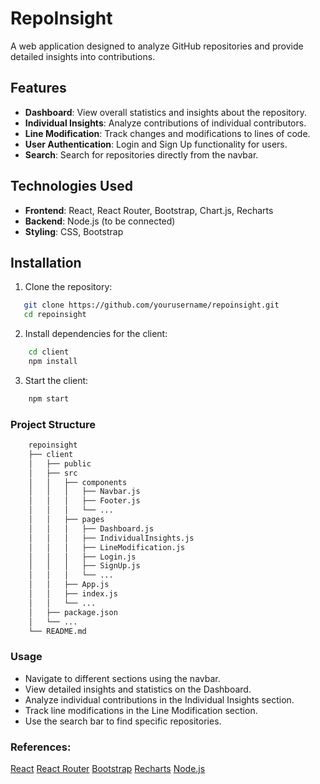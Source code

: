 # RepoInsight

A web application designed to analyze GitHub repositories and provide detailed insights into contributions.

## Features

- **Dashboard**: View overall statistics and insights about the repository.
- **Individual Insights**: Analyze contributions of individual contributors.
- **Line Modification**: Track changes and modifications to lines of code.
- **User Authentication**: Login and Sign Up functionality for users.
- **Search**: Search for repositories directly from the navbar.

## Technologies Used

- **Frontend**: React, React Router, Bootstrap, Chart.js, Recharts
- **Backend**: Node.js (to be connected)
- **Styling**: CSS, Bootstrap

## Installation

1. Clone the repository:
```sh
   git clone https://github.com/yourusername/repoinsight.git
   cd repoinsight
```

2. Install dependencies for the client:
```sh
    cd client
    npm install
```

3. Start the client:
```sh
    npm start
```

### Project Structure
```sh
    repoinsight
    ├── client
    │   ├── public
    │   ├── src
    │   │   ├── components
    │   │   │   ├── Navbar.js
    │   │   │   ├── Footer.js
    │   │   │   └── ...
    │   │   ├── pages
    │   │   │   ├── Dashboard.js
    │   │   │   ├── IndividualInsights.js
    │   │   │   ├── LineModification.js
    │   │   │   ├── Login.js
    │   │   │   ├── SignUp.js
    │   │   │   └── ...
    │   │   ├── App.js
    │   │   ├── index.js
    │   │   └── ...
    │   ├── package.json
    │   └── ...
    └── README.md
```
### Usage
* Navigate to different sections using the navbar.
* View detailed insights and statistics on the Dashboard.
* Analyze individual contributions in the Individual Insights section.
* Track line modifications in the Line Modification section.
* Use the search bar to find specific repositories.

### References:

[React](https://reactjs.org/)
[React Router](https://reactrouter.com/)
[Bootstrap](https://getbootstrap.com/)
[Recharts](https://recharts.org/)
[Node.js](https://nodejs.org/)
